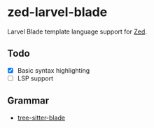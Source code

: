 # zed-larvel-blade

Larvel Blade template language support for [Zed](https://zed.dev).

## Todo

- [x] Basic syntax highlighting
- [ ] LSP support

## Grammar

- [tree-sitter-blade](https://github.com/EmranMR/tree-sitter-blade)
